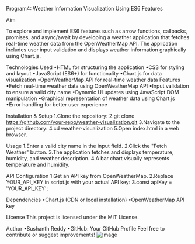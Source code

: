 Program4: Weather Information Visualization Using ES6 Features




Aim

To explore and implement ES6 features such as arrow functions, callbacks, promises, and async/await by developing a weather application that fetches real-time weather data from the OpenWeatherMap API. The application includes user input validation and displays weather information graphically using Chart.js.

Technologies Used
•HTML for structuring the application
•CSS for styling and layout
•JavaScript (ES6+) for functionality
•Chart.js for data visualization
•OpenWeatherMap API for real-time weather data
Features
•Fetch real-time weather data using OpenWeatherMap API
•Input validation to ensure a valid city name
•Dynamic UI updates using JavaScript DOM manipulation
•Graphical representation of weather data using Chart.js
•Error handling for better user experience

Installation & Setup
1.Clone the repository:
2.git clone https://github.com/your-repo/weather-visualization.git
3.Navigate to the project directory:
4.cd weather-visualization
5.Open index.html in a web browser.

Usage
1.Enter a valid city name in the input field.
2.Click the "Fetch Weather" button.
3.The application fetches and displays temperature, humidity, and weather description.
4.A bar chart visually represents temperature and humidity.

API Configuration
1.Get an API key from OpenWeatherMap.
2.Replace YOUR_API_KEY in script.js with your actual API key:
3.const apiKey = 'YOUR_API_KEY';

Dependencies
•Chart.js (CDN or local installation)
•OpenWeatherMap API key

License
This project is licensed under the MIT License.

Author
•Sushanth Reddy
•GitHub: Your GitHub Profile
Feel free to contribute or suggest improvements!
![Image](https://github.com/user-attachments/assets/e9a013f6-e626-42a5-9b98-7887517501be)
